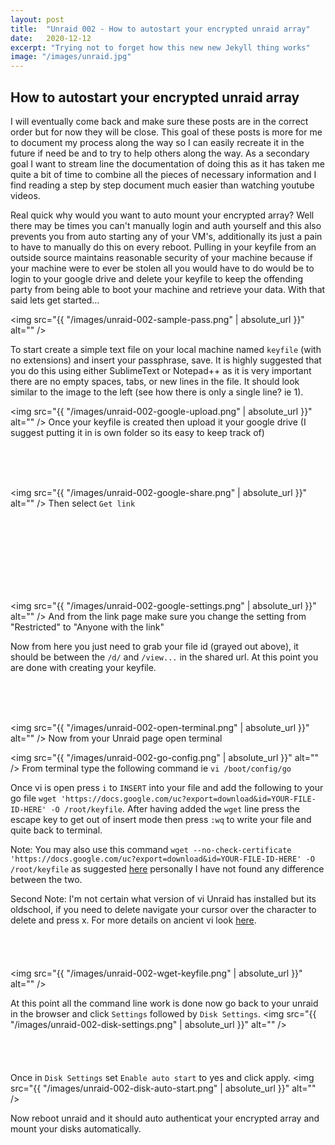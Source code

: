 ```yaml
---
layout: post
title:  "Unraid 002 - How to autostart your encrypted unraid array"
date:   2020-12-12
excerpt: "Trying not to forget how this new new Jekyll thing works"
image: "/images/unraid.jpg"
---
```


## How to autostart your encrypted unraid array

I will eventually come back and make sure these posts are in the correct order but for now they will be close. This goal of these posts is more for me to document my process along the way so I can easily recreate it in the future if need be and to try to help others along the way. As a secondary goal I want to stream line the documentation of doing this as it has taken me quite a bit of time to combine all the pieces of necessary information and I find reading a step by step document much easier than watching youtube videos.

Real quick why would you want to auto mount your encrypted array? Well there may be times you can't manually login and auth yourself and this also prevents you from auto starting any of your VM's, additionally its just a pain to have to manually do this on every reboot. Pulling in your keyfile from an outside source maintains reasonable security of your machine because if your machine were to ever be stolen all you would have to do would be to login to your google drive and delete your keyfile to keep the offending party from being able to boot your machine and retrieve your data. With that said lets get started...

<span class="image left"><img src="{{ "/images/unraid-002-sample-pass.png" | absolute_url }}" alt="" /></span>

To start create a simple text file on your local machine named `keyfile` (with no extensions) and insert your passphrase, save. It is highly suggested that you do this using either SublimeText or Notepad++ as it is very important there are no empty spaces, tabs, or new lines in the file. It should look similar to the image to the left (see how there is only a single line? ie 1).

<span class="image left"><img src="{{ "/images/unraid-002-google-upload.png" | absolute_url }}" alt="" /></span>
Once your keyfile is created then upload it your google drive (I suggest putting it in is own folder so its easy to keep track of)

<div style="page-break-after: always"></div>
<br />
<br />
<br />

<span class="image left"><img src="{{ "/images/unraid-002-google-share.png" | absolute_url }}" alt="" /></span>
Then select `Get link`

<br />
<br />
<br />
<br />
<br />
<br />
<br />

<span class="image left"><img src="{{ "/images/unraid-002-google-settings.png" | absolute_url }}" alt="" /></span>
And from the link page make sure you change the setting from "Restricted" to "Anyone with the link"

Now from here you just need to grab your file id (grayed out above), it should be between the `/d/` and `/view...` in the shared url. At this point you are done with creating your keyfile.

<br />
<br />
<br />

<span class="image left"><img src="{{ "/images/unraid-002-open-terminal.png" | absolute_url }}" alt="" /></span>
Now from your Unraid page open terminal

<span class="image left"><img src="{{ "/images/unraid-002-go-config.png" | absolute_url }}" alt="" /></span>
From terminal type the following command ie `vi /boot/config/go`

Once vi is open press `i` to `INSERT` into your file and add the following to your go file `wget 'https://docs.google.com/uc?export=download&id=YOUR-FILE-ID-HERE' -O /root/keyfile`. After having added the `wget` line press the escape key to get out of insert mode then press `:wq` to write your file and quite back to terminal.

Note: You may also use this command `wget --no-check-certificate 'https://docs.google.com/uc?export=download&id=YOUR-FILE-ID-HERE' -O /root/keyfile` as suggested [here](https://medium.com/@acpanjan/download-google-drive-files-using-wget-3c2c025a8b99) personally I have not found any difference between the two.

Second Note: I'm not certain what version of vi Unraid has installed but its oldschool, if you need to delete navigate your cursor over the character to delete and press x. For more details on ancient vi look [here](https://docs.oracle.com/cd/E19683-01/806-7612/editorvi-46/index.html).
<br>
<br>
<br>
<br>
<br>
<span class="image left"><img src="{{ "/images/unraid-002-wget-keyfile.png" | absolute_url }}" alt="" /></span>

At this point all the command line work is done now go back to your unraid in the browser and click `Settings` followed by `Disk Settings`.
<span class="image left"><img src="{{ "/images/unraid-002-disk-settings.png" | absolute_url }}" alt="" /></span>
<br>
<br>
<br>
<br>
<br>
Once in `Disk Settings` set `Enable auto start` to yes and click apply.
<span class="image left"><img src="{{ "/images/unraid-002-disk-auto-start.png" | absolute_url }}" alt="" /></span>

Now reboot unraid and it should auto authenticat your encrypted array and mount your disks automatically.